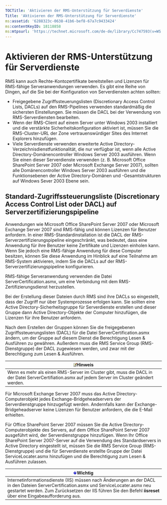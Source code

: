 ```yaml
---
TOCTitle: 'Aktivieren der RMS-Unterstützung für Serverdienste'
Title: 'Aktivieren der RMS-Unterstützung für Serverdienste'
ms:assetid: '6288323c-0638-41b6-bef8-67a7c9433424'
ms:contentKeyID: 18118858
ms:mtpsurl: 'https://technet.microsoft.com/de-de/library/Cc747593(v=WS.10)'
---
```


Aktivieren der RMS-Unterstützung für Serverdienste
==================================================

RMS kann auch Rechte-Kontozertifikate bereitstellen und Lizenzen für RMS-fähige Serveranwendungen verwenden. Es gibt eine Reihe von Dingen, auf die Sie bei der Konfiguration von Serverdiensten achten sollten:

-   Freigegebene Zugriffssteuerungslisten (Discretionary Access Control Lists, DACLs) auf den RMS-Pipelines verwenden standardmäßig die sichersten Einstellungen. Sie müssen die DACL bei der Verwendung von RMS-Serverdiensten bearbeiten.
-   Wenn der RMS-Client auf einem Server unter Windows 2003 installiert und die verstärkte Sicherheitskonfiguration aktiviert ist, müssen Sie die RMS-Cluster-URL der Zone vertrauenswürdiger Sites des Internet Explorers hinzufügen.
-   Viele Serverdienste verwenden erweiterte Active Directory-Verzeichnisdienstfunktionalität, die nur verfügbar ist, wenn alle Active Directory-Domänencontroller Windows Server 2003 ausführen. Wenn Sie einen dieser Serverdienste verwenden (z. B. Microsoft Office SharePoint Server 2007 oder Microsoft Exchange Server 2007), sollten alle Domänencontroller Windows Server 2003 ausführen und die Funktionsebenen der Active Directory-Domänen und -Gesamtstrukturen auf Windows Sever 2003 Ebene sein.

Standard-Zugriffssteuerungsliste (Discretionary Access Control List oder DACL) auf Serverzertifizierungspipeline
----------------------------------------------------------------------------------------------------------------

Anwendungen wie Microsoft Office SharePoint Server 2007 oder Microsoft Exchange Server 2007 sind RMS-fähig und können Lizenzen für Benutzer anfordern. In einer RMS-Standardinstallation ist die DACL der RMS-Serverzertifizierungspipeline eingeschränkt, was bedeutet, dass eine Anwendung für ihre Benutzer keine Zertifikate und Lizenzen einholen kann. Wenn Sie jedoch eine RMS-fähige Anwendung für diese Computer besitzen, können Sie diese Anwendung im Hinblick auf eine Teilnahme am RMS-System aktivieren, indem Sie die DACLs auf der RMS-Serverzertifizierungspipeline konfigurieren.

RMS-fähige Serveranwendung verwenden die Datei ServerCertification.asmx, um eine Verbindung mit dem RMS-Zertifizierungsdienst herzustellen.

Bei der Erstellung dieser Dateien durch RMS sind ihre DACLs so eingestellt, dass der Zugriff nur über Systemprozesse erfolgen kann. Sie sollten eine Active Directory-Sicherheitsgruppe für Serverdienste erstellen und dieser Gruppe dann Active Directory-Objekte der Computer hinzufügen, die Lizenzen für ihre Benutzer anfordern.

Nach dem Erstellen der Gruppen können Sie die freigegebenen Zugriffssteuerungslisten (DACL) für die Datei ServerCertification.asmx ändern, um der Gruppe auf diesem Dienst die Berechtigung Lesen & Ausführen zu gewähren. Außerdem muss die RMS Service Group (RMS-Dienstgruppe) der DACL zugewiesen werden, und zwar mit der Berechtigung zum Lesen & Ausführen.

| ![](images/Cc747593.note(WS.10).gif)Hinweis                                                                           |
|----------------------------------------------------------------------------------------------------------------------------------------------------|
| Wenn es mehr als einen RMS-Server im Cluster gibt, muss die DACL in der Datei ServerCertifiation.asmx auf jedem Server im Cluster geändert werden. |

Für Microsoft Exchange Server 2007 muss das Active Directory-Computerobjekt jedes Exchange-Bridgeheadservers der Serverdienstgruppe hinzugefügt werden. Andernfalls kann der Exchange-Bridgeheadserver keine Lizenzen für Benutzer anfordern, die die E-Mail erhielten.

Für Office SharePoint Server 2007 müssen Sie die Active Directory-Computerobjekte des Servers, auf dem Office SharePoint Server 2007 ausgeführt wird, der Serverdienstgruppe hinzufügen. Wenn Ihr Office SharePoint Server 2007-Server auf die Verwendung des Standardservers in Active Directory eingestellt ist, müssen Sie die RMS Service Group (RMS-Dienstgruppe) und die für Serverdienste erstellte Gruppe der Datei ServiceLocater.asmx hinzufügen und die Berechtigung zum Lesen & Ausführen zulassen.

| ![](images/Cc747593.Important(WS.10).gif)Wichtig                                                                                                                                                                             |
|-----------------------------------------------------------------------------------------------------------------------------------------------------------------------------------------------------------------------------------------------------------|
| Internetinformationsdienste (IIS) müssen nach Änderungen an der DACL in den Dateien ServerCertification.asmx und ServiceLocater.asmx neu gestartet werden. Zum Zurücksetzen der IIS führen Sie den Befehl **iisreset** über eine Eingabeaufforderung aus. |
